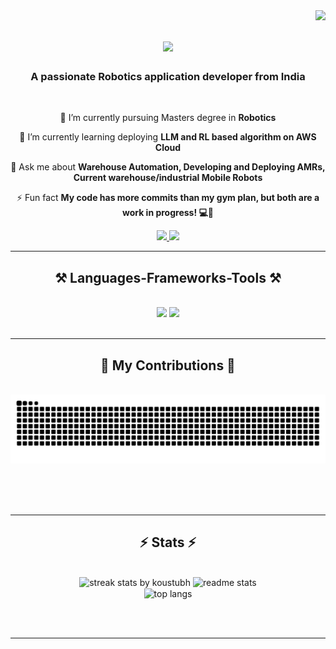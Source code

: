 <img align="right" src="https://visitor-badge.laobi.icu/badge?page_id=keyurborad5.keyurborad5" />

<h1 align="center">
    <img src="https://readme-typing-svg.herokuapp.com/?font=Righteous&size=35&center=true&vCenter=true&width=500&height=70&duration=4000&lines=Helloooo!+👋;+I'm+Keyur+Borad!;" />
</h1>

<h3 align="center">A passionate Robotics application developer from India</h3>

<br/>

<div align="center">
 
 🔭 I’m currently pursuing Masters degree in **Robotics**
 
 🌱 I’m currently learning deploying **LLM and RL based algorithm on AWS Cloud**

💬 Ask me about **Warehouse Automation, Developing and Deploying AMRs, Current warehouse/industrial Mobile Robots**

⚡ Fun fact **My code has more commits than my gym plan, but both are a work in progress! 💻💪**

 </div>
 
<div align="center"> 
  <a href="mailto:keyurborad22@gmail.com">
    <img src="https://img.shields.io/badge/Gmail-333333?style=for-the-badge&logo=gmail&logoColor=red" />
  </a>
  <a href="https://www.linkedin.com/in/keyur-borad-656141110/" target="_blank">
    <img src="https://img.shields.io/badge/LinkedIn-0077B5?style=for-the-badge&logo=linkedin&logoColor=white" target="_blank" />
  </a>
<!--   <a href="https://salesp07.github.io" target="_blank"> -->
<!--      <img src="https://img.shields.io/badge/Portfolio-FF5722?style=for-the-badge&logo=todoist&logoColor=white" target="_blank" /> -->
      <!-- sqlite, safari, google-chrome are other good icon options -->
<!--   </a> -->
</div>

 <hr/>
 
<h2 align="center">⚒️ Languages-Frameworks-Tools ⚒️</h2>
<br/>
<div align="center">
    <img src="https://skillicons.dev/icons?i=react,bootstrap,mui,html,css,vscode,github,figma,tailwind,git,r" />
    <img src="https://skillicons.dev/icons?i=nodejs,python,javascript,typescript,express,firebase,mongodb,c,java,nextjs,mysql,flask" /><br>
</div>

<br/>
<hr/>

<div align="center">
  <h2>🐍 My Contributions 🐍</h2>
  <br>
  <img alt="snake eating my contributions" src="https://raw.githubusercontent.com/keyurborad5/keyurborad5/output/github-contribution-grid-snake.svg" />
  
  <br/><br/><br/>
</div>

<hr/>

<h2 align="center">⚡ Stats ⚡</h2>
<br>
<div align=center>
<!--   <img width=390 src="https://github-readme-streak-stats-keyurborad5.vercel.app/?user=keyurborad5&count_private=true&theme=react&border_radius=10" alt="streak stats"/> -->
  <img width=390 src="https://github-readme-streak-stats.herokuapp.com/?user=keyurborad5&count_private=true&theme=react&border_radius=10" alt="streak stats by koustubh"/>
  <img width=390 src="https://github-readme-stats.vercel.app/api?username=keyurborad5&count_private=true&show_icons=true&theme=react&rank_icon=github&border_radius=10" alt="readme stats" />
  <br/>
  <img width=325 align="center" src="https://github-readme-stats.vercel.app/api/top-langs/?username=keyurborad5&hide=HTML&langs_count=8&layout=compact&theme=react&border_radius=10&size_weight=0.5&count_weight=0.5&exclude_repo=github-readme-stats" alt="top langs" />
</div>

<br/><br/>

<hr/>

<br/>

<div align="center">
<!-- <a href='https://ko-fi.com/V7V4RAK9C' target='_blank'><img height='64' style='border:0px;height:64px;' src='https://storage.ko-fi.com/cdn/kofi1.png?v=3' border='0' alt='Buy Me a Coffee at ko-fi.com' /></a> -->
</div>

<br/>
